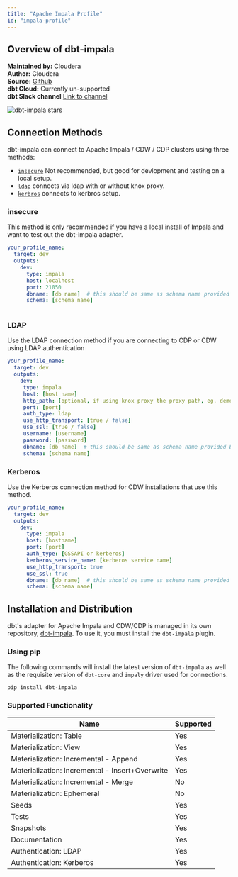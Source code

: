 ```yaml
---
title: "Apache Impala Profile"
id: "impala-profile"
---
```


## Overview of dbt-impala

**Maintained by:** Cloudera    
**Author:** Cloudera    
**Source:** [Github](https://github.com/cloudera/dbt-impala)    
**dbt Cloud:** Currently un-supported    
**dbt Slack channel** [Link to channel]()     


![dbt-impala stars](https://img.shields.io/github/stars/cloudera/dbt-impala?style=for-the-badge)

## Connection Methods

dbt-impala can connect to Apache Impala / CDW / CDP clusters using three methods:

- [`insecure`](#insecure) Not recommended, but good for devlopment and testing on a local setup.
- [`ldap`](#ldap) connects via ldap with or without knox proxy.
- [`kerbros`](#kerbros) connects to kerbros setup.

### insecure

This method is only recommended if you have a local install of Impala and want to test out the dbt-impala adapter. 

<File name='~/.dbt/profiles.yml'>

```yaml
your_profile_name:
  target: dev
  outputs:
    dev:
      type: impala
      host: localhost
      port: 21050
      dbname: [db name]  # this should be same as schema name provided below
      schema: [schema name]
      
```

</File>

### LDAP

Use the LDAP connection method if you are connecting to CDP or CDW using LDAP authentication 

<File name='~/.dbt/profiles.yml'>

```yaml
your_profile_name:
  target: dev
  outputs:
    dev:
     type: impala
     host: [host name]
     http_path: [optional, if using knox proxy the proxy path, eg. demodh/cdp-proxy-api/impala]
     port: [port]
     auth_type: ldap
     use_http_transport: [true / false]
     use_ssl: [true / false]
     username: [username]
     password: [password]
     dbname: [db name]  # this should be same as schema name provided below
     schema: [schema name]
```

</File>

### Kerberos

Use the Kerberos connection method for CDW installations that use this method. 

<File name='~/.dbt/profiles.yml'>

```yaml
your_profile_name:
  target: dev
  outputs:
    dev:
      type: impala
      host: [hostname]
      port: [port]
      auth_type: [GSSAPI or kerberos]
      kerberos_service_name: [kerberos service name]
      use_http_transport: true
      use_ssl: true
      dbname: [db name]  # this should be same as schema name provided below
      schema: [schema name]

```

</File>

## Installation and Distribution

dbt's adapter for Apache Impala and CDW/CDP is managed in its own repository, [dbt-impala](https://github.com/cloudera/dbt-impala). To use it, 
you must install the `dbt-impala` plugin.

### Using pip
The following commands will install the latest version of `dbt-impala` as well as the requisite version of `dbt-core` and `impaly` driver used for connections.

```
pip install dbt-impala
```

### Supported Functionality

| Name | Supported |
|------|-----------|
|Materialization: Table|Yes|
|Materialization: View|Yes|
|Materialization: Incremental - Append|Yes|
|Materialization: Incremental - Insert+Overwrite|Yes|
|Materialization: Incremental - Merge|No|
|Materialization: Ephemeral|No|
|Seeds|Yes|
|Tests|Yes|
|Snapshots|Yes|
|Documentation|Yes|
|Authentication: LDAP|Yes|
|Authentication: Kerberos|Yes|
